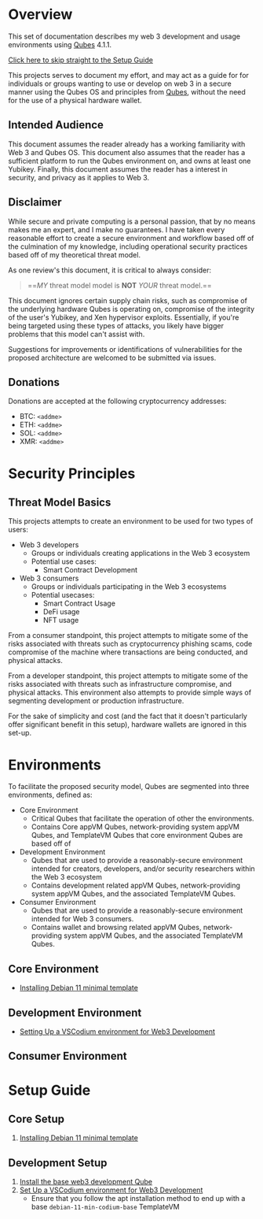 # Overview
This set of documentation describes my web 3 development and usage environments using [Qubes](https://www.qubes-os.org/) 4.1.1.

[Click here to skip straight to the Setup Guide](#setup-guide)

This projects serves to document my effort, and may act as a guide for for individuals or groups wanting to use or develop on web 3 in a secure manner using the Qubes OS and principles from [Qubes](https://www.qubes-os.org/doc/getting-started/), without the need for the use of a physical hardware wallet.

## Intended Audience
This document assumes the reader already has a working familiarity with Web 3 and Qubes OS. This document also assumes that the reader has a sufficient platform to run the Qubes environment on, and owns at least one Yubikey. Finally, this document assumes the reader has a interest in security, and privacy as it applies to Web 3.

## Disclaimer
While secure and private computing is a personal passion, that by no means makes me an expert, and I make no guarantees. I have taken every reasonable effort to create a secure environment and workflow based off of the culmination of my knowledge, including operational security practices based off of my theoretical threat model. 

As one review's this document, it is critical to always consider:
> ==_MY_ threat model model is **NOT** _YOUR_ threat model.==

This document ignores certain supply chain risks, such as compromise of the underlying hardware Qubes is operating on, compromise of the integrity of the user's Yubikey, and Xen hypervisor exploits. Essentially, if you're being targeted using these types of attacks, you likely have bigger problems that this model can't assist with.

Suggestions for improvements or identifications of vulnerabilities for the proposed architecture are welcomed to be submitted via issues.


## Donations
Donations are accepted at the following cryptocurrency addresses:

- BTC: `<addme>`
- ETH: `<addme>`
- SOL: `<addme>`
- XMR: `<addme>`


# Security Principles
## Threat Model Basics
This projects attempts to create an environment to be used for two types of users:
- Web 3 developers
	- Groups or individuals creating applications in the Web 3 ecosystem
	- Potential use cases:
		- Smart Contract Development
- Web 3 consumers
	- Groups or individuals participating in the Web 3 ecosystems
	- Potential usecases:
		- Smart Contract Usage
		- DeFi usage
		- NFT usage

From a consumer standpoint, this project attempts to mitigate some of the risks associated with threats such as cryptocurrency phishing scams, code compromise of the machine where transactions are being conducted, and physical attacks.

From a developer standpoint, this project attempts to mitigate some of the risks associated with threats such as infrastructure compromise, and physical attacks. This environment also attempts to provide simple ways of segmenting development or production infrastructure.

For the sake of simplicity and cost (and the fact that it doesn't particularly offer significant benefit in this setup), hardware wallets are ignored in this set-up.

# Environments
To facilitate the proposed security model, Qubes are segmented into three environments, defined as:

- Core Environment
	- Critical Qubes that facilitate the operation of other the environments.
	- Contains Core appVM Qubes, network-providing system appVM Qubes, and TemplateVM Qubes that core environment Qubes are based off of
- Development Environment
	- Qubes that are used to provide a reasonably-secure environment intended for creators, developers, and/or security researchers within the Web 3 ecosystem
	- Contains development related appVM Qubes, network-providing system appVM Qubes, and the associated TemplateVM Qubes.
- Consumer Environment
	- Qubes that are used to provide a reasonably-secure environment intended for Web 3 consumers.
	- Contains wallet and browsing related appVM Qubes, network-providing system appVM Qubes, and the associated TemplateVM Qubes.

## Core Environment
- [Installing Debian 11 minimal template](Core%20Environment/Installing%20Debian%2011%20minimal%20template.md)

## Development Environment
- [Setting Up a VSCodium environment for Web3 Development](Development%20Environment/Setting%20Up%20VSCodium%20environment%20for%20Web3%20Development.md)


## Consumer Environment



# Setup Guide

## Core Setup
1. [Installing Debian 11 minimal template](Core%20Environment/Installing%20Debian%2011%20minimal%20template.md)


## Development Setup
1. [Install the base web3 development Qube](Development%20Environment/Base%20web3%20development%20Qube.md)
2. [Set Up a VSCodium environment for Web3 Development](Development%20Environment/Setting%20Up%20VSCodium%20environment%20for%20Web3%20Development.md)
	- Ensure that you follow the apt installation method to end up with a base `debian-11-min-codium-base` TemplateVM
